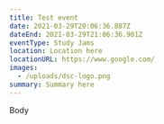 ```yaml
---
title: Test event
date: 2021-03-29T20:06:36.887Z
dateEnd: 2021-03-29T21:06:36.901Z
eventType: Study Jams
location: Location here
locationURL: https://www.google.com/
images:
  - /uploads/dsc-logo.png
summary: Summary here
---
```

Body